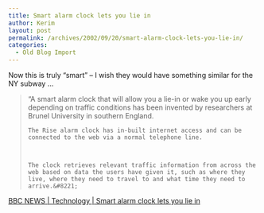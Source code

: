 ```yaml
---
title: Smart alarm clock lets you lie in
author: Kerim
layout: post
permalink: /archives/2002/09/20/smart-alarm-clock-lets-you-lie-in/
categories:
  - Old Blog Import
---
```

Now this is truly &#8220;smart&#8221; &#8211; I wish they would have something similar for the NY subway &#8230;


>   &#8220;A smart alarm clock that will allow you a lie-in or wake you up early depending on traffic conditions has been invented by researchers at Brunel University in southern England. 
>   
>   
>     The Rise alarm clock has in-built internet access and can be connected to the web via a normal telephone line.
>   
>   
>   
>     The clock retrieves relevant traffic information from across the web based on data the users have given it, such as where they live, where they need to travel to and what time they need to arrive.&#8221;
>   


<a href="http://news.bbc.co.uk/2/hi/technology/2269144.stm" onclick="_gaq.push(['_trackEvent', 'outbound-article', 'http://news.bbc.co.uk/2/hi/technology/2269144.stm', 'BBC NEWS | Technology | Smart alarm clock lets you lie in']);" >BBC NEWS | Technology | Smart alarm clock lets you lie in</a>

